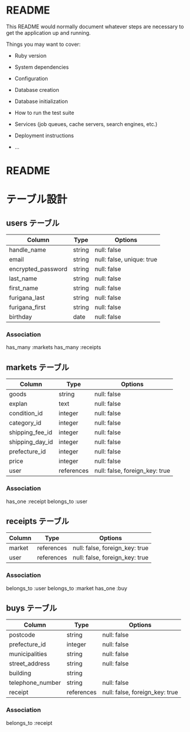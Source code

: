 # README

This README would normally document whatever steps are necessary to get the
application up and running.

Things you may want to cover:

* Ruby version

* System dependencies

* Configuration

* Database creation

* Database initialization

* How to run the test suite

* Services (job queues, cache servers, search engines, etc.)

* Deployment instructions

* ...
# README
# テーブル設計

## users テーブル

| Column             | Type    | Options                   |
| ------------------ | ------- | ------------------------- |
| handle_name        | string  | null: false               |
| email              | string  | null: false, unique: true |
| encrypted_password | string  | null: false               |
| last_name          | string  | null: false               |
| first_name         | string  | null: false               |
| furigana_last      | string  | null: false               |
| furigana_first     | string  | null: false               |
| birthday           | date    | null: false               |

### Association
has_many :markets
has_many :receipts

## markets テーブル

| Column           | Type       | Options                        |
| ---------------- | ---------- | ------------------------------ |
| goods            | string     | null: false                    |
| explan           | text       | null: false                    |
| condition_id     | integer    | null: false                    |
| category_id      | integer    | null: false                    |
| shipping_fee_id  | integer    | null: false                    |
| shipping_day_id  | integer    | null: false                    |
| prefecture_id    | integer    | null: false                    |
| price            | integer    | null: false                    |
| user             | references | null: false, foreign_key: true |

### Association
has_one :receipt
belongs_to :user

## receipts テーブル
| Column    | Type       | Options                        |
| --------- | ---------- | ------------------------------ |
| market    | references | null: false, foreign_key: true |
| user      | references | null: false, foreign_key: true |
### Association
belongs_to :user
belongs_to :market
has_one :buy

## buys テーブル
| Column             | Type       | Options                        |
| ------------------ | ---------- | ------------------------------ |
| postcode           | string     | null: false                    |
| prefecture_id      | integer    | null: false                    |
| municipalities     | string     | null: false                    |
| street_address     | string     | null: false                    |
| building           | string     |                                |
| telephone_number   | string     | null: false                    |
| receipt            | references | null: false, foreign_key: true |

### Association
belongs_to :receipt